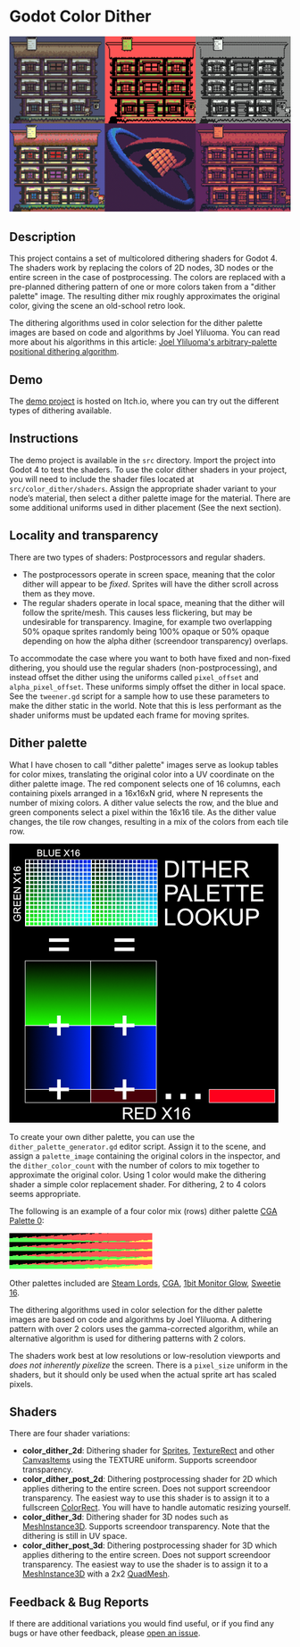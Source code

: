 # Godot Color Dither

![Sample](https://github.com/Donitzo/godot-color-dither/blob/main/images/sample.png)

## Description

This project contains a set of multicolored dithering shaders for Godot 4. The shaders work by replacing the colors of 2D nodes, 3D nodes or the entire screen in the case of postprocessing. The colors are replaced with a pre-planned dithering pattern of one or more colors taken from a "dither palette" image. The resulting dither mix roughly approximates the original color, giving the scene an old-school retro look.

The dithering algorithms used in color selection for the dither palette images are based on code and algorithms by Joel Yliluoma. You can read more about his algorithms in this article: [Joel Yliluoma's arbitrary-palette positional dithering algorithm](https://bisqwit.iki.fi/story/howto/dither/jy/).

## Demo

The [demo project](https://donitz.itch.io/godot-color-dither) is hosted on Itch.io, where you can try out the different types of dithering available.

## Instructions

The demo project is available in the `src` directory. Import the project into Godot 4 to test the shaders. To use the color dither shaders in your project, you will need to include the shader files located at `src/color_dither/shaders`. Assign the appropriate shader variant to your node’s material, then select a dither palette image for the material. There are some additional uniforms used in dither placement (See the next section).

## Locality and transparency

There are two types of shaders: Postprocessors and regular shaders. 

- The postprocessors operate in screen space, meaning that the color dither will appear to be *fixed*. Sprites will have the dither scroll across them as they move.
- The regular shaders operate in local space, meaning that the dither will follow the sprite/mesh. This causes less flickering, but may be undesirable for transparency. Imagine, for example two overlapping 50% opaque sprites randomly being 100% opaque or 50% opaque depending on how the alpha dither (screendoor transparency) overlaps.

To accommodate the case where you want to both have fixed and non-fixed dithering, you should use the regular shaders (non-postprocessing), and instead offset the dither using the uniforms called `pixel_offset` and `alpha_pixel_offset`. These uniforms simply offset the dither in local space. See the `tweener.gd` script for a sample how to use these parameters to make the dither static in the world. Note that this is less performant as the shader uniforms must be updated each frame for moving sprites.

## Dither palette

What I have chosen to call "dither palette" images serve as lookup tables for color mixes, translating the original color into a UV coordinate on the dither palette image. The red component selects one of 16 columns, each containing pixels arranged in a 16x16xN grid, where N represents the number of mixing colors. A dither value selects the row, and the blue and green components select a pixel within the 16x16 tile. As the dither value changes, the tile row changes, resulting in a mix of the colors from each tile row.

![Dither palette](https://github.com/Donitzo/godot-color-dither/blob/main/images/dither_palette.png)

To create your own dither palette, you can use the `dither_palette_generator.gd` editor script. Assign it to the scene, and assign a `palette_image` containing the original colors in the inspector, and the `dither_color_count` with the number of colors to mix together to approximate the original color. Using 1 color would make the dithering shader a simple color replacement shader. For dithering, 2 to 4 colors seems appropriate.

The following is an example of a four color mix (rows) dither palette [CGA Palette 0](https://lospec.com/palette-list/cga-palette-0-high):

![Sample](https://github.com/Donitzo/godot-color-dither/blob/main/src/color_dither/textures/palettes/cga-palette-0-high.png)

Other palettes included are [Steam Lords](https://lospec.com/palette-list/steam-lords), [CGA](https://lospec.com/palette-list/color-graphics-adapter), [1bit Monitor Glow](https://lospec.com/palette-list/1bit-monitor-glow), [Sweetie 16](https://lospec.com/palette-list/sweetie-16).

The dithering algorithms used in color selection for the dither palette images are based on code and algorithms by Joel Yliluoma. A dithering pattern with over 2 colors uses the gamma-corrected algorithm, while an alternative algorithm is used for dithering patterns with 2 colors.

The shaders work best at low resolutions or low-resolution viewports and *does not inherently pixelize* the screen. There is a `pixel_size` uniform in the shaders, but it should only be used when the actual sprite art has scaled pixels.

## Shaders

There are four shader variations:

- **color_dither_2d**: Dithering shader for [Sprites](https://docs.godotengine.org/en/3.5/classes/class_sprite.html), [TextureRect](https://docs.godotengine.org/en/stable/classes/class_texturerect.html) and other [CanvasItems](https://docs.godotengine.org/en/stable/classes/class_canvasitem.html) using the TEXTURE uniform. Supports screendoor transparency.
- **color_dither_post_2d**: Dithering postprocessing shader for 2D which applies dithering to the entire screen. Does not support screendoor transparency. The easiest way to use this shader is to assign it to a fullscreen [ColorRect](https://docs.godotengine.org/en/stable/classes/class_colorrect.html). You will have to handle automatic resizing yourself.
- **color_dither_3d**: Dithering shader for 3D nodes such as [MeshInstance3D](https://docs.godotengine.org/en/stable/classes/class_meshinstance3d.html). Supports screendoor transparency. Note that the dithering is still in UV space.
- **color_dither_post_3d**: Dithering postprocessing shader for 3D which applies dithering to the entire screen. Does not support screendoor transparency. The easiest way to use the shader is to assign it to a [MeshInstance3D](https://docs.godotengine.org/en/stable/classes/class_meshinstance3d.html) with a 2x2 [QuadMesh](https://docs.godotengine.org/en/stable/classes/class_quadmesh.html).

## Feedback & Bug Reports

If there are additional variations you would find useful, or if you find any bugs or have other feedback, please [open an issue](https://github.com/Donitzo/godot-simple-portal-system/issues).
